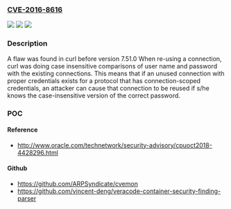 ### [CVE-2016-8616](https://cve.mitre.org/cgi-bin/cvename.cgi?name=CVE-2016-8616)
![](https://img.shields.io/static/v1?label=Product&message=curl&color=blue)
![](https://img.shields.io/static/v1?label=Version&message=n%2Fa&color=blue)
![](https://img.shields.io/static/v1?label=Vulnerability&message=CWE-592&color=brighgreen)

### Description

A flaw was found in curl before version 7.51.0 When re-using a connection, curl was doing case insensitive comparisons of user name and password with the existing connections. This means that if an unused connection with proper credentials exists for a protocol that has connection-scoped credentials, an attacker can cause that connection to be reused if s/he knows the case-insensitive version of the correct password.

### POC

#### Reference
- http://www.oracle.com/technetwork/security-advisory/cpuoct2018-4428296.html

#### Github
- https://github.com/ARPSyndicate/cvemon
- https://github.com/vincent-deng/veracode-container-security-finding-parser


